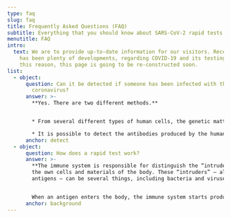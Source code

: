 ```yaml
---
type: faq
slug: faq
title: Frequently Asked Questions (FAQ)
subtitle: Everything that you should know about SARS-CoV-2 rapid tests
menutitle: FAQ
intro:
  text: We are to provide up-to-date information for our visitors. Recently, there
    has been plenty of developments, regarding COVID-19 and its testing. For
    this reason, this page is going to be re-constructed soon.
list:
  - object:
      question: Can it be detected if someone has been infected with the novel
        coronavirus?
      answer: >-
        **Yes. There are two different methods.**


        * From several different types of human cells, the genetic matter (RNA) of the virus can be detected. This method is called PCR test (Polymerase Chain Reaction test). Obviously, it is impossible to spot the genetic matter of one single virus, but it is possible to detect multiple copies of it – the chain reaction is performed for producing the necessary amount of genetic matter.

        * It is possible to detect the antibodies produced by the human body to the novel coronavirus. This method is called serological test, immunochromatography test, or rapid test – where the name refers to the fact that the assay can be done in 15 minutes.
      anchor: detect
  - object:
      question: How does a rapid test work?
      answer: >-
        **The immune system is responsible for distinguish the “intruders” from
        the own cells and materials of the body. These “intruders” – also called
        antigens – can be several things, including bacteria and viruses.**


        When an antigen enters the body, the immune system starts producing multiple kinds of materials which are capable to fight off the bacteria and viruses (and the disease caused by them). These materials are called antibodies. This is happening in case of the novel coronavirus, too. There are antibodies which appear in the body only if the immune system meets a particular pathogen. The rapid tests thus detect the presence the antibodies which are produced only if the novel coronavirus is present in the body.
      anchor: background
---
```


